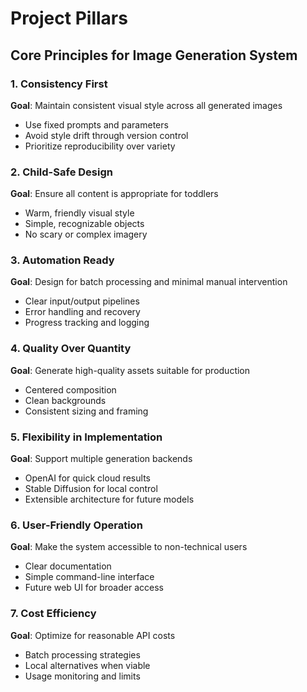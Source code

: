 # Project Pillars

## Core Principles for Image Generation System

### 1. Consistency First
**Goal**: Maintain consistent visual style across all generated images
- Use fixed prompts and parameters
- Avoid style drift through version control
- Prioritize reproducibility over variety

### 2. Child-Safe Design
**Goal**: Ensure all content is appropriate for toddlers
- Warm, friendly visual style
- Simple, recognizable objects
- No scary or complex imagery

### 3. Automation Ready
**Goal**: Design for batch processing and minimal manual intervention
- Clear input/output pipelines
- Error handling and recovery
- Progress tracking and logging

### 4. Quality Over Quantity
**Goal**: Generate high-quality assets suitable for production
- Centered composition
- Clean backgrounds
- Consistent sizing and framing

### 5. Flexibility in Implementation
**Goal**: Support multiple generation backends
- OpenAI for quick cloud results
- Stable Diffusion for local control
- Extensible architecture for future models

### 6. User-Friendly Operation
**Goal**: Make the system accessible to non-technical users
- Clear documentation
- Simple command-line interface
- Future web UI for broader access

### 7. Cost Efficiency
**Goal**: Optimize for reasonable API costs
- Batch processing strategies
- Local alternatives when viable
- Usage monitoring and limits 